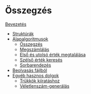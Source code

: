 # Összegzés

[Bevezetés](README.md)
- [Struktúrák](struct.md)
- [Alapalgoritmusok](alapalgoritmusok/README.md)
    - [Összegzés](alapalgoritmusok/osszegzes.md)
    - [Megszámlálás](alapalgoritmusok/megszamlalas.md)
    - [Első és utolsó érték megtalálása](alapalgoritmusok/elso-utolso.md)
    - [Szélső érték keresés](alapalgoritmusok/minmax.md)
    - [Sorbarendezés](alapalgoritmusok/rendezes.md)
- [Beolvasás fájlból](beolvasas.md)
- [Egyéb hasznos dolgok]()
    - [Trükkök kiíratáshoz]()
    - [Véletlenszám-generálás]()